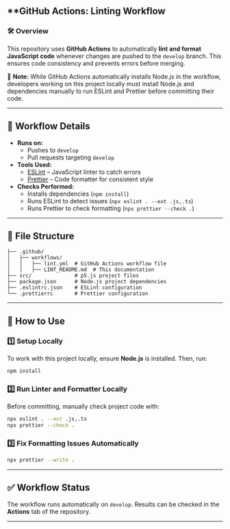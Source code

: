 ## **GitHub Actions: Linting Workflow

### 🛠️ **Overview**  
This repository uses **GitHub Actions** to automatically **lint and format JavaScript code** whenever changes are pushed to the `develop` branch. This ensures code consistency and prevents errors before merging.  

🔹 **Note:** While GitHub Actions automatically installs Node.js in the workflow, developers working on this project locally must install Node.js and dependencies manually to run ESLint and Prettier before committing their code.  

---

## 🔧 **Workflow Details**  

- **Runs on:**  
  - Pushes to `develop`  
  - Pull requests targeting `develop`  
- **Tools Used:**  
  - [ESLint](https://eslint.org/) – JavaScript linter to catch errors  
  - [Prettier](https://prettier.io/) – Code formatter for consistent style  
- **Checks Performed:**  
  - Installs dependencies (`npm install`)  
  - Runs ESLint to detect issues (`npx eslint . --ext .js,.ts`)  
  - Runs Prettier to check formatting (`npx prettier --check .`)  

---

## 📂 **File Structure**  

```plaintext
├── .github/
│   ├── workflows/
│   │   ├── lint.yml  # GitHub Actions workflow file
│   │   ├── LINT_README.md  # This documentation
├── src/              # p5.js project files
├── package.json      # Node.js project dependencies
├── .eslintrc.json    # ESLint configuration
└── .prettierrc       # Prettier configuration
```

---

## 🚀 **How to Use**  

### **1️⃣ Setup Locally**  
To work with this project locally, ensure **Node.js** is installed. Then, run:  

```bash
npm install
```

### **2️⃣ Run Linter and Formatter Locally**  
Before committing, manually check project code with:  

```bash
npx eslint . --ext .js,.ts
npx prettier --check .
```

### **3️⃣ Fix Formatting Issues Automatically**  
```bash
npx prettier --write .
```

---

## ✅ **Workflow Status**  

The workflow runs automatically on `develop`. Results can be checked in the **Actions** tab of the repository.  

---
